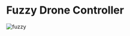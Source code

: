 # Fuzzy Drone Controller

<img alt="fuzzy" src="https://github.com/sparshg/fuzzy-controller/assets/43041139/9cff3b79-e547-4152-8add-93db8e69804b">
